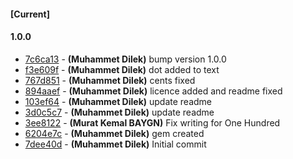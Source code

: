 
#### [Current]


#### 1.0.0
 * [7c6ca13](../../commit/7c6ca13) - __(Muhammet Dilek)__ bump version 1.0.0
 * [f3e609f](../../commit/f3e609f) - __(Muhammet Dilek)__ dot added to text
 * [767d851](../../commit/767d851) - __(Muhammet Dilek)__ cents fixed
 * [894aaef](../../commit/894aaef) - __(Muhammet Dilek)__ licence added and readme fixed
 * [103ef64](../../commit/103ef64) - __(Muhammet Dilek)__ update readme
 * [3d0c5c7](../../commit/3d0c5c7) - __(Muhammet Dilek)__ update readme
 * [3ee8122](../../commit/3ee8122) - __(Murat Kemal BAYGN)__ Fix writing for One Hundred
 * [6204e7c](../../commit/6204e7c) - __(Muhammet Dilek)__ gem created
 * [7dee40d](../../commit/7dee40d) - __(Muhammet Dilek)__ Initial commit
